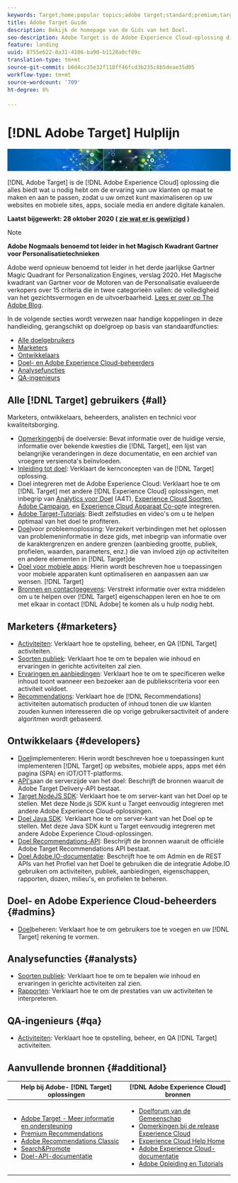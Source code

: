 ```yaml
---
keywords: Target;home;popular topics;adobe target;standard;premium;target documentation;adobe target documentation
title: Adobe Target Guide
description: Bekijk de homepage van de Gids van het Doel.
seo-description: Adobe Target is de Adobe Experience Cloud-oplossing die alles biedt wat u nodig hebt om de ervaring van uw klanten op maat te maken en aan te passen, zodat u uw omzet kunt maximaliseren op uw websites en mobiele sites, apps, sociale media en andere digitale kanalen.
feature: landing
uuid: 8755e622-8a31-4106-ba90-b1128a0cf89c
translation-type: tm+mt
source-git-commit: b6d4cc35e32f118ff46fcd3b235c8b5deae35d05
workflow-type: tm+mt
source-wordcount: '709'
ht-degree: 0%

---
```



# [!DNL Adobe Target] Hulplijn

![banner](assets/target-home-banner-simple.png)

[!DNL Adobe Target] is de [!DNL Adobe Experience Cloud] oplossing die alles biedt wat u nodig hebt om de ervaring van uw klanten op maat te maken en aan te passen, zodat u uw omzet kunt maximaliseren op uw websites en mobiele sites, apps, sociale media en andere digitale kanalen.

**Laatst bijgewerkt: 28 oktober 2020 ( [zie wat er is gewijzigd](r-release-notes/doc-change.md) )**

>[!NOTE]
>
>**Adobe Nogmaals benoemd tot leider in het Magisch Kwadrant Gartner voor Personalisatietechnieken**
>
>Adobe werd opnieuw benoemd tot leider in het derde jaarlijkse Gartner Magic Quadrant for Personalization Engines, verslag 2020. Het Magische kwadrant van Gartner voor de Motoren van de Personalisatie evalueerde verkopers over 15 criteria die in twee categorieën vallen: de volledigheid van het gezichtsvermogen en de uitvoerbaarheid. [Lees er over op The Adobe Blog](https://theblog.adobe.com/adobe-again-named-leader-in-gartner-magic-quadrant-for-personalization-engines/).

In de volgende secties wordt verwezen naar handige koppelingen in deze handleiding, gerangschikt op doelgroep op basis van standaardfuncties:

- [Alle doelgebruikers](#all)
- [Marketers](#marketers)
- [Ontwikkelaars](#developers)
- [Doel- en Adobe Experience Cloud-beheerders](#admins)
- [Analysefuncties](#analysts)
- [QA-ingenieurs](#qa)

## Alle [!DNL Target] gebruikers {#all}

Marketers, ontwikkelaars, beheerders, analisten en technici voor kwaliteitsborging.

- [Opmerkingen](r-release-notes/release-notes.md)bij de doelversie: Bevat informatie over de huidige versie, informatie over bekende kwesties die [!DNL Target], een lijst van belangrijke veranderingen in deze documentatie, en een archief van vroegere versienota&#39;s beïnvloeden.
- [Inleiding tot doel](c-intro/intro.md): Verklaart de kernconcepten van de [!DNL Target] oplossing.
- Doel integreren met de Adobe Experience Cloud: Verklaart hoe te om [!DNL Target] met andere [!DNL Experience Cloud] oplossingen, met inbegrip van [Analytics voor Doel](/help/c-integrating-target-with-mac/a4t/a4t.md) (A4T), [Experience Cloud Soorten](/help/c-integrating-target-with-mac/mmp.md), [Adobe Campaign](/help/c-integrating-target-with-mac/campaign-and-target.md), en [Experience Cloud Apparaat Co-op](/help/c-integrating-target-with-mac/experience-cloud-device-co-op.md)te integreren.
- [Adobe Target-Tutorials](https://docs.adobe.com/content/help/en/target-learn/tutorials/overview.html): Biedt zelfstudies en video&#39;s om u te helpen optimaal van het doel te profiteren.
- [Doel](r-troubleshooting-target/troubleshooting-target.md)voor probleemoplossing: Verzekert verbindingen met het oplossen van problemeninformatie in deze gids, met inbegrip van informatie over de karaktergrenzen en andere grenzen (aanbieding grootte, publiek, profielen, waarden, parameters, enz.) die van invloed zijn op activiteiten en andere elementen in [!DNL Target]de
- [Doel voor mobiele apps](c-target-mobile-app/target-mobile-app.md): Hierin wordt beschreven hoe u toepassingen voor mobiele apparaten kunt optimaliseren en aanpassen aan uw wensen. [!DNL Target]
- [Bronnen en contactgegevens](cmp-resources-and-contact-information.md): Verstrekt informatie over extra middelen om u te helpen over [!DNL Target] eigenschappen leren en hoe te om met elkaar in contact [!DNL Adobe] te komen als u hulp nodig hebt.

## Marketers {#marketers}

- [Activiteiten](c-activities/activities.md): Verklaart hoe te opstelling, beheer, en QA [!DNL Target] activiteiten.
- [Soorten publiek](c-target/target.md): Verklaart hoe te om te bepalen wie inhoud en ervaringen in gerichte activiteiten zal zien.
- [Ervaringen en aanbiedingen](c-experiences/experiences.md): Verklaart hoe te om te specificeren welke inhoud toont wanneer een bezoeker aan de publiekscriteria voor een activiteit voldoet.
- [Recommendations](c-recommendations/recommendations.md): Verklaart hoe de [!DNL Recommendations] activiteiten automatisch producten of inhoud tonen die uw klanten zouden kunnen interesseren die op vorige gebruikersactiviteit of andere algoritmen wordt gebaseerd.

## Ontwikkelaars {#developers}

- [Doel](c-implementing-target/implementing-target.md)implementeren: Hierin wordt beschreven hoe u toepassingen kunt implementeren [!DNL Target] op websites, mobiele apps, apps met één pagina (SPA) en iOT/OTT-platforms.
- [API&#39;s](https://developers.adobetarget.com/api/delivery-api/)aan de serverzijde van het doel: Beschrijft de bronnen waaruit de Adobe Target Delivery-API bestaat.
- [Target NodeJS SDK](https://github.com/adobe/target-nodejs-sdk): Verklaart hoe te om server-kant van het Doel op te stellen. Met deze Node.js SDK kunt u Target eenvoudig integreren met andere Adobe Experience Cloud-oplossingen.
- [Doel Java SDK](https://github.com/adobe/target-java-sdk): Verklaart hoe te om server-kant van het Doel op te stellen. Met deze Java SDK kunt u Target eenvoudig integreren met andere Adobe Experience Cloud-oplossingen.
- [Doel Recommendations-API](https://developers.adobetarget.com/api/recommendations/): Beschrijft de bronnen waaruit de officiële Adobe Target Recommendations API bestaat.
- [Doel Adobe.IO-documentatie](http://developers.adobetarget.com/api/#introduction): Beschrijft hoe te om Admin en de REST APIs van het Profiel van het Doel te gebruiken die de integratie Adobe.IO gebruiken om activiteiten, publiek, aanbiedingen, eigenschappen, rapporten, dozen, milieu&#39;s, en profielen te beheren.

## Doel- en Adobe Experience Cloud-beheerders {#admins}

- [Doel](administrating-target/administrating-target.md)beheren: Verklaart hoe te om gebruikers toe te voegen en uw [!DNL Target] rekening te vormen.

## Analysefuncties {#analysts}

- [Soorten publiek](c-target/target.md): Verklaart hoe te om te bepalen wie inhoud en ervaringen in gerichte activiteiten zal zien.
- [Rapporten](c-reports/reports.md): Verklaart hoe te om de prestaties van uw activiteiten te interpreteren.

## QA-ingenieurs {#qa}

- [Activiteiten](c-activities/activities.md): Verklaart hoe te opstelling, beheer, en QA [!DNL Target] activiteiten.

## Aanvullende bronnen {#additional}

| Help bij Adobe- [!DNL Target] oplossingen | [!DNL Adobe Experience Cloud] bronnen |
|--- |--- |
| <ul><li>[Adobe Target - Meer informatie en ondersteuning](https://helpx.adobe.com/support/target.html)</li><li>[Premium Recommendations](c-recommendations/recommendations.md)</li><li>[Adobe Recommendations Classic](/help/assets/adobe-recommendations-classic.pdf)</li><li>[Search&amp;Promote](https://docs.adobe.com/content/help/en/search-promote/using/sp-home.html)</li><li>[Doel-API-documentatie](c-implementing-target/c-api-and-sdk-overview/api-and-sdk-overview.md)</li></ul> | <ul><li>[Doelforum van de Gemeenschap](https://forums.adobe.com/community/experience-cloud/marketing-cloud/target)</li><li>[Opmerkingen bij de release Experience Cloud](https://docs.adobe.com/content/help/en/release-notes/experience-cloud/current.html)</li><li>[Experience Cloud Help Home](https://helpx.adobe.com/support/experience-cloud.html)</li><li>[Adobe Experience Cloud-documentatie](https://docs.adobe.com/content/help/en/experience-cloud/user-guides/home.html)</li><li>[Adobe Opleiding en Tutorials](https://helpx.adobe.com/learning.html?promoid=KAUDK)</li></ul> |  |
